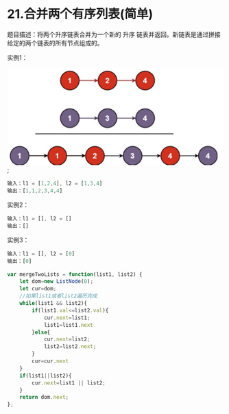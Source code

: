 # 21.合并两个有序列表(简单)

题目描述：将两个升序链表合并为一个新的 升序 链表并返回。新链表是通过拼接给定的两个链表的所有节点组成的。 

实例1：

![21-1](./21-1.jpg);

```js
输入：l1 = [1,2,4], l2 = [1,3,4]
输出：[1,1,2,3,4,4]
```

实例2：

```js
输入：l1 = [], l2 = []
输出：[]
```

实例3：

```js
输入：l1 = [], l2 = [0]
输出：[0]
```

```js
var mergeTwoLists = function(list1, list2) {  
    let dom=new ListNode(0);
    let cur=dom;
    //如果list1或者list2遍历完成
    while(list1 && list2){
        if(list1.val<=list2.val){ 
            cur.next=list1;
            list1=list1.next
        }else{
            cur.next=list2;
            list2=list2.next;
        }
        cur=cur.next
    }
    if(list1||list2){
        cur.next=list1 || list2;
    }
    return dom.next;
};
```